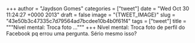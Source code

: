 
+++
author = "Jaydson Gomes"
categories = ["tweet"]
date = "Wed Oct 30 11:24:27 +0000 2013"
draft = false
image = "{TWEET_IMAGE}"
slug = "43e50b3c47335c7d79564ad7bcdee10b4b0f61f4"
tags = ["tweet"]
title = """Nível mental: Troca foto ..."""
+++
Nível mental: Troca foto de perfil do Facebook pq errou uma pergunta. Sério mesmo isso?
